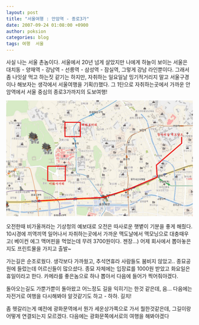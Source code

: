```yaml
---
layout: post
title: "서울여행 : 안암역 - 종로3가"
date: 2007-09-24 01:08:00 +0900
author: poksion
categories: blog
tags: 여행  서울
---
```


사실 나는 서울 촌놈이다.
서울에서 20년 넘게 살았지만 나에게 하늘이 보이는 서울은 대치동 - 양재역 - 강남역 - 선릉역 - 삼성역 - 잠실역, 그렇게 강남 라인뿐이다. 그래서 좀 나잇살 먹고 하는짓 같기는 하지만, 자취하는 일요일날 밍기적거리지 말고 서울구경이나 해보자는 생각에서 서울여행을 기획(!)했다. 그 1탄으로 자취하는곳에서 가까운 안암역에서 서울 중심의 종로3가까지의 도보여행!

<img src="/assets/img/post/seoul-anam-jongro.jpg" style="width: 600px;" />


오전한때 비가올꺼라는 기상청의 예보대로 오전은 따사로운 햇볕이 기분을 좋게 해줬다. 10시경에 끼역끼역 일어나서 자취하는곳에서 가까운 맥도날에서 맥모닝으로 대충때우고( 베이컨 에그 맥머핀을 먹었는데 무려 3700원이다. 젠장...) 어제 회사에서 뽑아놓은 지도 프린트물을 가지고 출발~

가는길은 순조로웠다. 생각보다 가까웠고, 추석연휴라 사람들도 붐비지 않았고.. 종묘공원에 들렀는데 어르신들이 많으셨다. 종묘 자체에는 입장료를 1000원 받았고 화요일은 휴일이라고 한다. 카메라를 좋은놈으로 하나 뽑아서 다음에 들어가 찍어줘야겠다.

돌아오는길도 가뿐가뿐이 돌아왔고 어느정도 길을 익히기는 한것 같은데, 음... 다음에는 자전거로 여행을 다시해봐야 알것같기도 하고 - 하하. 길치!

좀 헷갈리는게 예전에 광화문역에서 뭔가 세운상가쪽으로 가서 뭘한것같은데, 그길이랑 어떻게 연결되는지 모르겠다. 다음에는 광화문쪽에서로의 여행을 해봐야겠다


